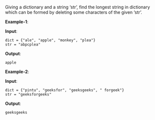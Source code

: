 Giving a dictionary and a string ‘str’, find the longest string in dictionary which can be formed by deleting some characters of the given ‘str’.

**Example-1**:

**Input**: 

    dict = {"ale", "apple", "monkey", "plea"}   
    str = "abpcplea"  

**Output**:
    
    apple
    
**Example-2**:

**Input**: 

    dict = {"pintu", "geeksfor", "geeksgeeks", " forgeek"} 
    str = "geeksforgeeks"

**Output**:
    
    geeksgeeks